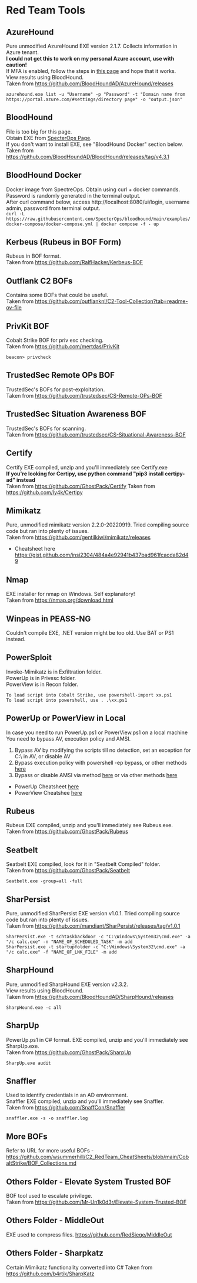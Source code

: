 # Red Team Tools

## AzureHound
Pure unmodified AzureHound EXE version 2.1.7. Collects information in Azure tenant.  
**I could not get this to work on my personal Azure account, use with caution!**  
If MFA is enabled, follow the steps in [this page](https://bloodhound.readthedocs.io/en/latest/data-collection/azurehound.html#dealing-with-multi-factor-auth-and-conditional-access-policies) and hope that it works.  
View results using BloodHound.  
Taken from https://github.com/BloodHoundAD/AzureHound/releases  

``azurehound.exe list -u "Username" -p "Password" -t "Domain name from https://portal.azure.com/#settings/directory page" -o "output.json"``

## BloodHound
File is too big for this page.  
Obtain EXE from [SpecterOps Page](https://github.com/SpecterOps/BloodHound/releases/tag/v5.7.1).  
If you don't want to install EXE, see "BloodHound Docker" section below.  
Taken from https://github.com/BloodHoundAD/BloodHound/releases/tag/v4.3.1

## BloodHound Docker
Docker image from SpectreOps. Obtain using curl + docker commands.  
Password is randomly generated in the terminal output.  
After curl command below, access http://localhost:8080/ui/login, username admin, password from terminal output.  
``curl -L https://raw.githubusercontent.com/SpecterOps/bloodhound/main/examples/docker-compose/docker-compose.yml | docker compose -f - up``  

## Kerbeus (Rubeus in BOF Form)
Rubeus in BOF format.  
Taken from https://github.com/RalfHacker/Kerbeus-BOF

## Outflank C2 BOFs
Contains some BOFs that could be useful.  
Taken from https://github.com/outflanknl/C2-Tool-Collection?tab=readme-ov-file

## PrivKit BOF
Cobalt Strike BOF for priv esc checking.  
Taken from https://github.com/mertdas/PrivKit

``beacon> privcheck``

## TrustedSec Remote OPs BOF
TrustedSec's BOFs for post-exploitation.  
Taken from https://github.com/trustedsec/CS-Remote-OPs-BOF

## TrustedSec Situation Awareness BOF
TrustedSec's BOFs for scanning.  
Taken from https://github.com/trustedsec/CS-Situational-Awareness-BOF

## Certify
Certify EXE compiled, unzip and you'll immediately see Certify.exe  
**If you're looking for Certipy, use python command "pip3 install certipy-ad" instead**  
Taken from https://github.com/GhostPack/Certify
Taken from https://github.com/ly4k/Certipy

## Mimikatz
Pure, unmodified mimikatz version 2.2.0-20220919. Tried compiling source code but ran into plenty of issues.  
Taken from https://github.com/gentilkiwi/mimikatz/releases
- Cheatsheet here https://gist.github.com/insi2304/484a4e92941b437bad961fcacda82d49  

## Nmap
EXE installer for nmap on Windows. Self explanatory!  
Taken from https://nmap.org/download.html

## Winpeas in PEASS-NG
Couldn't compile EXE, .NET version might be too old. Use BAT or PS1 instead.  

## PowerSploit
Invoke-Mimikatz is in Exfiltration folder.  
PowerUp is in Privesc folder.  
PowerView is in Recon folder.  
  
``To load script into Cobalt Strike, use powershell-import xx.ps1``  
``To load script into powershell, use . .\xx.ps1``

## PowerUp or PowerView in Local
In case you need to run PowerUp.ps1 or PowerView.ps1 on a local machine  
You need to bypass AV, execution policy and AMSI.  
1) Bypass AV by modifying the scripts till no detection, set an exception for C:\ in AV, or disable AV  
2) Bypass execution policy with powershell -ep bypass, or other methods [here](https://www.netspi.com/blog/technical/network-penetration-testing/15-ways-to-bypass-the-powershell-execution-policy/)  
3) Bypass or disable AMSI via method [here](https://rootrecipe.medium.com/advanced-powerup-ps1-usage-ad0f6d713a9f) or via other methods [here](https://gist.github.com/D3Ext/bf57673644ba08e729f65892e0dae6c4)  

- PowerUp Cheatsheet [here](https://viperone.gitbook.io/pentest-everything/resources/cheat-sheets/powerup)
- PowerView Cheatshee [here](https://book.hacktricks.xyz/windows-hardening/basic-powershell-for-pentesters/powerview)

## Rubeus
Rubeus EXE compiled, unzip and you'll immediately see Rubeus.exe.  
Taken from https://github.com/GhostPack/Rubeus

## Seatbelt
Seatbelt EXE compiled, look for it in "Seatbelt Compiled" folder.  
Taken from https://github.com/GhostPack/Seatbelt   

``Seatbelt.exe -group=all -full``

## SharPersist
Pure, unmodified SharPersist EXE version v1.0.1. Tried compiling source code but ran into plenty of issues.  
Taken from https://github.com/mandiant/SharPersist/releases/tag/v1.0.1   

``SharPersist.exe -t schtaskbackdoor -c "C:\Windows\System32\cmd.exe" -a "/c calc.exe" -n "NAME_OF_SCHEDULED_TASK" -m add``  
``SharPersist.exe -t startupfolder -c "C:\Windows\System32\cmd.exe" -a "/c calc.exe" -f "NAME_OF_LNK_FILE" -m add``

## SharpHound
Pure, unmodified SharpHound EXE version v2.3.2.  
View results using BloodHound.  
Taken from https://github.com/BloodHoundAD/SharpHound/releases  

``SharpHound.exe -c all``

## SharpUp
PowerUp.ps1 in C# format. EXE compiled, unzip and you'll immediately see SharpUp.exe.  
Taken from https://github.com/GhostPack/SharpUp  

``SharpUp.exe audit``

## Snaffler
Used to identify credentials in an AD environment.  
Snaffler EXE compiled, unzip and you'll immediately see Snaffler.  
Taken from https://github.com/SnaffCon/Snaffler  

``snaffler.exe -s -o snaffler.log``

## More BOFs
Refer to URL for more useful BOFs - https://github.com/wsummerhill/C2_RedTeam_CheatSheets/blob/main/CobaltStrike/BOF_Collections.md

## Others Folder - Elevate System Trusted BOF
BOF tool used to escalate privilege.  
Taken from https://github.com/Mr-Un1k0d3r/Elevate-System-Trusted-BOF

## Others Folder - MiddleOut
EXE used to compress files.
https://github.com/RedSiege/MiddleOut

## Others Folder - Sharpkatz
Certain Mimikatz functionality converted into C#
Taken from https://github.com/b4rtik/SharpKatz